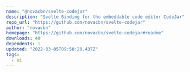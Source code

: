 ```yaml
---
name: "@novacbn/svelte-codejar"
description: "Svelte Binding for the embeddable code editor CodeJar"
repo_url: "https://github.com/novacbn/svelte-codejar"
author: "novacbn"
homepage: "https://github.com/novacbn/svelte-codejar#readme"
downloads: 40
dependents: 1
updated: "2022-03-05T09:50:20.437Z"
tags: 
  - ui
---
```

